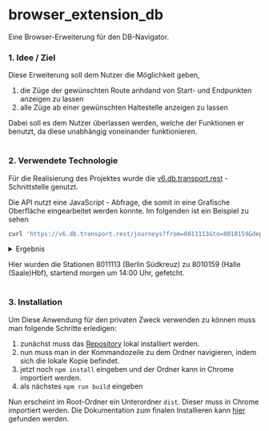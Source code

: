 # browser_extension_db
Eine Browser-Erweiterung für den DB-Navigator.


### 1. Idee / Ziel
Diese Erweiterung soll dem Nutzer die Möglichkeit geben, 

1. die Züge der gewünschten Route anhdand von Start- und Endpunkten anzeigen zu lassen
2. alle Züge ab einer gewünschten Haltestelle anzeigen zu lassen

Dabei soll es dem Nutzer überlassen werden, welche der Funktionen er benutzt, da diese unabhängig voneinander funktionieren.<br><br>

### 2. Verwendete Technologie
Für die Realisierung des Projektes wurde die [v6.db.transport.rest](https://v6.db.transport.rest/getting-started.html) - Schnittstelle genutzt.

Die API nutzt eine JavaScript - Abfrage, die somit in eine Grafische Oberfläche eingearbeitet werden konnte. Im folgenden ist ein Beispiel zu sehen
``` js
curl 'https://v6.db.transport.rest/journeys?from=8011113&to=8010159&departure=tomorrow+2pm&results=2' -s | jq
```

<details>
  <summary>Ergebnis</summary>
  
  ``` js
  {
	"journeys": [{
		// 1st journey
		"type": "journey",
		"legs": [{
			// 1st leg
			"tripId": "1|310315|0|80|2052020",
			"direction": "München Hbf",
			"line": {
				"type": "line",
				"id": "ice-1601",
				"name": "ICE 1601",
				"mode": "train",
				"product": "nationalExpress",
				// …
			},

			"origin": {
				"type": "stop",
				"id": "8011113",
				"name": "Berlin Südkreuz",
				"location": { /* … */ },
				"products": { /* … */ },
			},
			"departure": "2020-05-02T14:37:00+02:00",
			"plannedDeparture": "2020-05-02T14:37:00+02:00",
			"departureDelay": null,
			"departurePlatform": "3",
			"plannedDeparturePlatform": "3"

			"destination": {
				"type": "stop",
				"id": "8010205",
				"name": "Leipzig Hbf",
				"location": { /* … */ },
				"products": { /* … */ },
			},
			"arrival": "2020-05-02T15:42:00+02:00",
			"plannedArrival": "2020-05-02T15:42:00+02:00",
			"arrivalDelay": null,
			"arrivalPlatform": "11",
			"plannedArrivalPlatform": "11",
			// …
		}, {
			// 2nd leg
			"walking": true,
			"distance": 116,

			"origin": {
				"type": "stop",
				"id": "8010205",
				"name": "Leipzig Hbf",
				"location": { /* … */ },
				"products": { /* … */ },
			},
			"departure": "2020-05-02T15:42:00+02:00",
			"plannedDeparture": "2020-05-02T15:42:00+02:00",
			"departureDelay": null,

			"destination": {
				"type": "stop",
				"id": "8098205",
				"name": "Leipzig Hbf (tief)",
				"location": { /* … */ },
				"products": { /* … */ },,
				"station": {
					"type": "station",
					"id": "8010205",
					"name": "Leipzig Hbf",
					"location": { /* … */ },
					"products": { /* … */ },
				}
			},
			"arrival": "2020-05-02T15:51:00+02:00",
			"plannedArrival": "2020-05-02T15:51:00+02:00",
			"arrivalDelay": null,
			// …
		}, {
			// 3rd leg
			"tripId": "1|334376|4|80|2052020",
			"direction": "Halle(Saale)Hbf",
			"line": {
				"type": "line",
				"id": "4-800486-5",
				"name": "S 5",
				"mode": "train",
				"product": "suburban",
				// …
			},

			"origin": {
				"type": "stop",
				"id": "8098205",
				"name": "Leipzig Hbf (tief)",
				"location": { /* … */ },
				"products": { /* … */ },,
				"station": {
					"type": "station",
					"id": "8010205",
					"name": "Leipzig Hbf",
					"location": { /* … */ },
					"products": { /* … */ },
				}
			},
			"departure": "2020-05-02T15:53:00+02:00",
			"plannedDeparture": "2020-05-02T15:53:00+02:00",
			"departureDelay": null,
			"departurePlatform": "2",
			"plannedDeparturePlatform": "2",

			"destination": {
				"type": "stop",
				"id": "8010159",
				"name": "Halle(Saale)Hbf",
				"location": { /* … */ },
				"products": { /* … */ },
			},
			"arrival": "2020-05-02T16:19:00+02:00",
			"plannedArrival": "2020-05-02T16:19:00+02:00",
			"arrivalDelay": null,
			"arrivalPlatform": "13",
			"plannedArrivalPlatform": "13",

			"cycle": {"min": 600, "max": 1800, "nr": 7},
			"alternatives": [
				{
					"tripId": "1|333647|0|80|2052020",
					"direction": "Halle(Saale)Hbf",
					"line": { /* … */ },
					"when": "2020-05-02T16:03:00+02:00",
					"plannedWhen": "2020-05-02T16:03:00+02:00",
					"delay": null,
				},
				// …
			],
			// …
		}],
	}, {
		// 2nd journey
		"type": "journey",
		"legs": [ /* … */ ],
		// …
	}],

	// …
}

  ```
</details>

Hier wurden die Stationen 8011113 (Berlin Südkreuz) zu 8010159 (Halle (Saale)Hbf), startend morgen um 14:00 Uhr, gefetcht.<br><br>  



### 3. Installation
Um Diese Anwendung für den privaten Zweck verwenden zu können muss man folgende Schritte erledigen: 
1. zunächst muss das [Repository](https://github.com/ibozorus/browser_extension_db/tree/main) lokal installiert werden.
2. nun muss man in der Kommandozeile zu dem Ordner navigieren, indem sich die lokale Kopie befindet.
3. jetzt noch ```npm install``` eingeben und der Ordner kann in Chrome importiert werden.
4. als nächstes ``npm run build`` eingeben

Nun erscheint im Root-Ordner ein Unterordner ``dist``. Dieser muss in Chrome importiert werden. 
Die Dokumentation zum finalen Installieren kann [hier](https://support.google.com/chrome_webstore/answer/2664769?hl=en) gefunden werden.<br><br>
